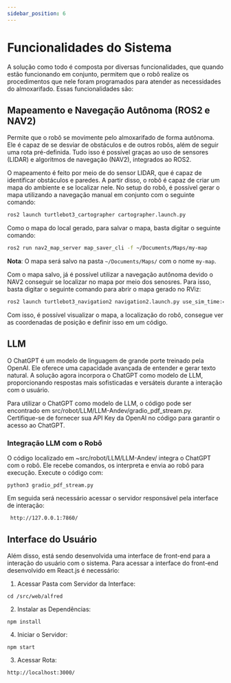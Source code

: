 ```yaml
---
sidebar_position: 6
---
```


# Funcionalidades do Sistema

A solução como todo é composta por diversas funcionalidades, que quando estão funcionando em conjunto, permitem que o robô realize os procedimentos que nele foram programados para atender as necessidades do almoxarifado. Essas funcionalidades são:

## Mapeamento e Navegação Autônoma (ROS2 e NAV2)

Permite que o robô se movimente pelo almoxarifado de forma autônoma. Ele é capaz de se desviar de obstáculos e de outros robôs, além de seguir uma rota pré-definida. Tudo isso é possível graças ao uso de sensores (LIDAR) e algoritmos de navegação (NAV2), integrados ao ROS2.

O mapeamento é feito por meio de do sensor LIDAR, que é capaz de identificar obstáculos e paredes. A partir disso, o robô é capaz de criar um mapa do ambiente e se localizar nele. No setup do robô, é possível gerar o mapa utilizando a navegação manual em conjunto com o seguinte comando:

```bash
ros2 launch turtlebot3_cartographer cartographer.launch.py
```

Como o mapa do local gerado, para salvar o mapa, basta digitar o seguinte comando:

```bash
ros2 run nav2_map_server map_saver_cli -f ~/Documents/Maps/my-map
```

**Nota**: O mapa será salvo na pasta `~/Documents/Maps/` com o nome `my-map`.

Com o mapa salvo, já é possível utilizar a navegação autônoma devido o NAV2 conseguir se localizar no mapa por meio dos senosres. Para isso, basta digitar o seguinte comando para abrir o mapa gerado no RViz:


```bash
ros2 launch turtlebot3_navigation2 navigation2.launch.py use_sim_time:=True map:=my-map.yaml
```

Com isso, é possível visualizar o mapa, a localização do robô, consegue ver as coordenadas de posição e definir isso em um código.

## LLM

O ChatGPT é um modelo de linguagem de grande porte treinado pela OpenAI. Ele oferece uma capacidade avançada de entender e gerar texto natural. A solução agora incorpora o ChatGPT como modelo de LLM, proporcionando respostas mais sofisticadas e versáteis durante a interação com o usuário.

Para utilizar o ChatGPT como modelo de LLM, o código pode ser encontrado em src/robot/LLM/LLM-Andev/gradio_pdf_stream.py. Certifique-se de fornecer sua API Key da OpenAI no código para garantir o acesso ao ChatGPT.


### Integração LLM com o Robô

O código localizado em ~src/robot/LLM/LLM-Andev/ integra o ChatGPT com o robô. Ele recebe comandos, os interpreta e envia ao robô para execução. Execute o código com:

```python3 gradio_pdf_stream.py```

Em seguida será necessário acessar o servidor responsável pela interface de interação: 

```
 http://127.0.0.1:7860/
```

## Interface do Usuário

Além disso, está sendo desenvolvida uma interface de front-end para a interação do usuário com o sistema. 
Para acessar a interface do front-end desenvolvido em React.js é necessário: 

1. Acessar Pasta com Servidor da Interface: 
```
cd /src/web/alfred
```

2. Instalar as Dependências:
```
npm install
```

4. Iniciar o Servidor: 
```
npm start
```

3. Acessar Rota:
```
http://localhost:3000/
```

